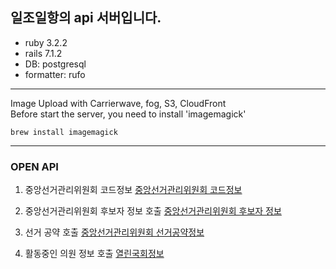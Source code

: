 ## 일조일항의 api 서버입니다.

- ruby 3.2.2
- rails 7.1.2
- DB: postgresql
- formatter: rufo

---

Image Upload with Carrierwave, fog, S3, CloudFront  
Before start the server, you need to install 'imagemagick'

```
brew install imagemagick
```

---

### OPEN API

1. 중앙선거관리위원회 코드정보
   [중앙선거관리위원회 코드정보](https://www.data.go.kr/data/15000897/openapi.do)

2. 중앙선거관리위원회 후보자 정보 호출
   [중앙선거관리위원회 후보자 정보](https://www.data.go.kr/tcs/dss/selectApiDataDetailView.do?publicDataPk=15000908)

3. 선거 공약 호출
   [중앙선거관리위원회 선거공약정보](https://www.data.go.kr/data/15040587/openapi.do#tab_layer_detail_function)

4. 활동중인 의원 정보 호출
   [열린국회정보](https://open.assembly.go.kr/portal/data/service/selectAPIServicePage.do/OWSSC6001134T516707#none)

